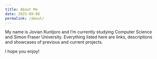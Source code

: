 ```yaml
---
title: About Me
date: 2025-09-08
permalink: /about/
---
```


My name is Jovian Kuntjoro and I’m currently studying Computer Science and Simon Fraser University. Everything listed here are links, descriptions and showcases of previous and current projects.

I hope you enjoy!

